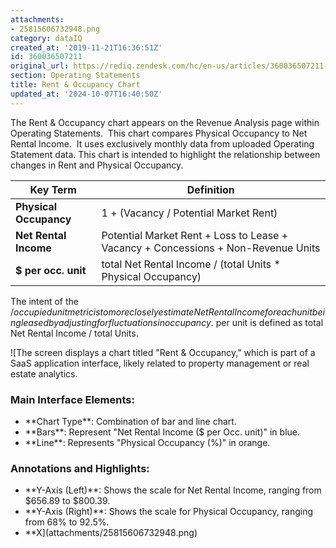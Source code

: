 ```yaml
---
attachments:
- 25815606732948.png
category: dataIQ
created_at: '2019-11-21T16:36:51Z'
id: 360036507211
original_url: https://rediq.zendesk.com/hc/en-us/articles/360036507211-Rent-Occupancy-Chart
section: Operating Statements
title: Rent & Occupancy Chart
updated_at: '2024-10-07T16:40:50Z'
---
```


The Rent & Occupancy chart appears on the Revenue Analysis page within Operating Statements.  This chart compares Physical Occupancy to Net Rental Income.  It uses exclusively monthly data from uploaded Operating Statement data. This chart is intended to highlight the relationship between changes in Rent and Physical Occupancy.

| Key Term | Definition |
| --- | --- |
| **Physical Occupancy** | 1 + (Vacancy / Potential Market Rent) |
| **Net Rental Income** | Potential Market Rent + Loss to Lease + Vacancy + Concessions + Non-Revenue Units |
| **$ per occ. unit** | total Net Rental Income / (total Units \* Physical Occupancy) |

The intent of the $/occupied unit metric is to more closely estimate Net Rental Income for each unit being leased by adjusting for fluctuations in occupancy.  $ per unit is defined as total Net Rental Income / total Units.

![The screen displays a chart titled "Rent & Occupancy," which is part of a SaaS application interface, likely related to property management or real estate analytics.
### Main Interface Elements:
- \*\*Chart Type\*\*: Combination of bar and line chart.
- \*\*Bars\*\*: Represent "Net Rental Income ($ per Occ. unit)" in blue.
- \*\*Line\*\*: Represents "Physical Occupancy (%)" in orange.
### Annotations and Highlights:
- \*\*Y-Axis (Left)\*\*: Shows the scale for Net Rental Income, ranging from $656.89 to $800.39.
- \*\*Y-Axis (Right)\*\*: Shows the scale for Physical Occupancy, ranging from 68% to 92.5%.
- \*\*X](attachments/25815606732948.png)